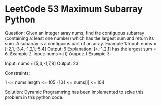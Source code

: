 # LeetCode 53 Maximum Subarray Python 

Question:
Given an integer array nums, find the contiguous subarray (containing at least one number) which has the largest sum and return its sum.
A subarray is a contiguous part of an array.
Example 1:
Input: nums = [-2,1,-3,4,-1,2,1,-5,4]
Output: 6
Explanation: [4,-1,2,1] has the largest sum = 6.
Example 2:
Input: nums = [1]
Output: 1
Example 3:

Input: nums = [5,4,-1,7,8]
Output: 23
 

Constraints:

1 <= nums.length <= 105
-104 <= nums[i] <= 104

Solution:
Dynamic Programming has been implemented to solve this problem in this python code.
